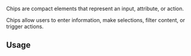 Chips are compact elements that represent an input, attribute, or action. 

Chips allow users to enter information, make selections, filter content, or trigger actions.

## Usage